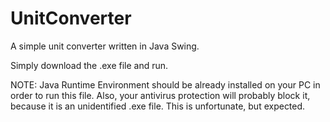 # UnitConverter
A simple unit converter written in Java Swing.

Simply download the .exe file and run.

NOTE: Java Runtime Environment should be already installed on your PC in order to run this file. Also, your antivirus protection will probably block it, because it is an unidentified .exe file. This is unfortunate, but expected.
